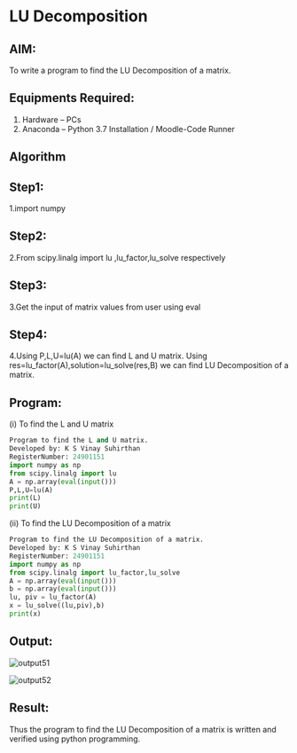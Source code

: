 # LU Decomposition 

## AIM:
To write a program to find the LU Decomposition of a matrix.

## Equipments Required:
1. Hardware – PCs
2. Anaconda – Python 3.7 Installation / Moodle-Code Runner

## Algorithm

## Step1:
1.import numpy
## Step2:
2.From scipy.linalg import lu ,lu_factor,lu_solve respectively
## Step3:
3.Get the input of matrix values from user using eval
## Step4: 
4.Using P,L,U=lu(A) we can find L and U matrix. Using res=lu_factor(A),solution=lu_solve(res,B) we can find LU Decomposition of a matrix. 

## Program:
(i) To find the L and U matrix
```python
Program to find the L and U matrix.
Developed by: K S Vinay Suhirthan
RegisterNumber: 24901151
import numpy as np 
from scipy.linalg import lu
A = np.array(eval(input()))
P,L,U=lu(A)
print(L)
print(U)
```
(ii) To find the LU Decomposition of a matrix
```python
Program to find the LU Decomposition of a matrix.
Developed by: K S Vinay Suhirthan
RegisterNumber: 24901151
import numpy as np
from scipy.linalg import lu_factor,lu_solve
A = np.array(eval(input()))
b = np.array(eval(input()))
lu, piv = lu_factor(A)
x = lu_solve((lu,piv),b)
print(x)
```

## Output:
![output51](https://github.com/user-attachments/assets/7cf792de-6830-47a7-b3a2-8fc5349a4ef3)

![output52](https://github.com/user-attachments/assets/e27f6611-746e-45e9-88c7-e723335016e6)


## Result:
Thus the program to find the LU Decomposition of a matrix is written and verified using python programming.

